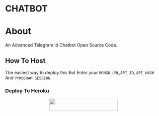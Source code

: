 
# CHATBOT

# About
An Advanced Telegram Id Chatbot Open Source Code.

## How To Host
The easiest way to deploy this Bot
 Enter your ```MONGO_URL```,```API_ID```,  ```API_HASH``` And ```PYROGRAM SESSION```.

### Deploy To Heroku
<p align="center"><a href="https://dashboard.heroku.com/new?template=https://github.com/Chetanthakur03/CHATBOT"> <img src="https://img.shields.io/badge/Deploy%20To%20Heroku-black?style=for-the-badge&logo=heroku" width="220" height="38.45"/></a></p>
 
